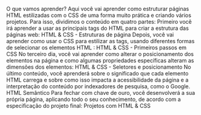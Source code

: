 O que vamos aprender?
Aqui você vai aprender como estruturar páginas HTML estilizadas com o CSS de uma forma muito prática e criando vários projetos.
Para isso, dividimos o conteúdo em quatro partes:
Primeiro você irá aprender a usar as principais tags do HTML para criar a estrutura das páginas web:
HTML & CSS - Estruturas de página
Depois, você vai aprender como usar o CSS para estilizar as tags, usando diferentes formas de selecionar os elementos HTML :
HTML & CSS - Primeiros passos em CSS
No terceiro dia, você vai aprender como alterar o posicionamento dos elementos na página e como algumas propriedades específicas alteram as dimensões dos elementos:
HTML & CSS - Seletores e posicionamento
No último conteúdo, você aprenderá sobre o significado que cada elemento HTML carrega e sobre como isso impacta a acessibilidade da página e a interpretação do conteúdo por indexadores de pesquisa, como o Google.
HTML Semântico
Para fechar com chave de ouro, você desenvolverá a sua própria página, aplicando todo o seu conhecimento, de acordo com a especificação do projeto final:
Projetos com HTML & CSS
